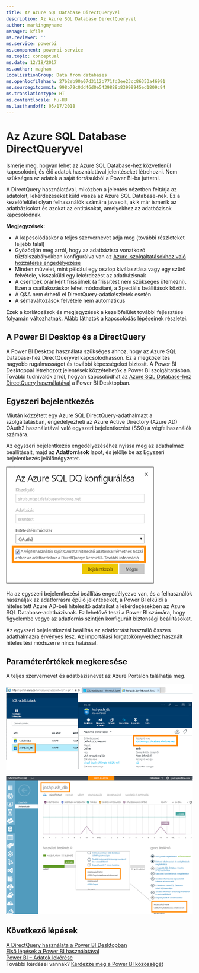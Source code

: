 ```yaml
---
title: Az Azure SQL Database DirectQueryvel
description: Az Azure SQL Database DirectQueryvel
author: markingmyname
manager: kfile
ms.reviewer: ''
ms.service: powerbi
ms.component: powerbi-service
ms.topic: conceptual
ms.date: 12/18/2017
ms.author: maghan
LocalizationGroup: Data from databases
ms.openlocfilehash: 27b2eb90a07d3112b771fd3ee23cc86353a46991
ms.sourcegitcommit: 998b79c0dd46d0e5439888b83999945ed1809c94
ms.translationtype: HT
ms.contentlocale: hu-HU
ms.lasthandoff: 05/17/2018
---
```

# <a name="azure-sql-database-with-directquery"></a>Az Azure SQL Database DirectQueryvel
Ismerje meg, hogyan lehet az Azure SQL Database-hez közvetlenül kapcsolódni, és élő adatok használatával jelentéseket létrehozni. Nem szükséges az adatok a saját forrásukból a Power BI-ba juttatni.

A DirectQuery használatával, miközben a jelentés nézetben feltárja az adatokat, lekérdezéseket küld vissza az Azure SQL Database-nek. Ez a kezelőfelület olyan felhasználók számára javasolt, akik már ismerik az adatbázisokat és azokat az entitásokat, amelyekhez az adatbázisok kapcsolódnak.

**Megjegyzések:**

* A kapcsolódáskor a teljes szervernevet adja meg (további részleteket lejjebb talál)
* Győződjön meg arról, hogy az adatbázisra vonatkozó tűzfalszabályokban konfigurálva van az [Azure-szolgáltatásokhoz való hozzáférés engedélyezése](https://msdn.microsoft.com/library/azure/ee621782.aspx)
* Minden művelet, mint például egy oszlop kiválasztása vagy egy szűrő felvétele, visszaküld egy lekérdezést az adatbázisnak
* A csempék óránként frissülnek (a frissítést nem szükséges ütemezni). Ezen a csatlakozáskor lehet módosítani, a Speciális beállítások között.
* A Q&A nem érhető el DirectQuery-adatkészletek esetén
* A sémaváltozások felvétele nem automatikus

Ezek a korlátozások és megjegyzések a kezelőfelület további fejlesztése folyamán változhatnak. Alább láthatók a kapcsolódás lépéseinek részletei. 

## <a name="power-bi-desktop-and-directquery"></a>A Power BI Desktop és a DirectQuery
A Power BI Desktop használata szükséges ahhoz, hogy az Azure SQL Database-hez DirectQueryvel kapcsolódhasson. Ez a megközelítés nagyobb rugalmasságot és további képességeket biztosít. A Power BI Desktoppal létrehozott jelentések közzétehetők a Power BI szolgáltatásban. További tudnivalók arról, hogyan kapcsolódhat az [Azure SQL Database-hez DirectQuery használatával](desktop-use-directquery.md) a Power BI Desktopban. 

## <a name="single-sign-on"></a>Egyszeri bejelentkezés

Miután közzétett egy Azure SQL DirectQuery-adathalmazt a szolgáltatásban, engedélyezheti az Azure Active Directory (Azure AD) OAuth2 használatával való egyszeri bejelentkezést (SSO) a végfelhasználók számára. 

Az egyszeri bejelentkezés engedélyezéséhez nyissa meg az adathalmaz beállításait, majd az **Adatforrások** lapot, és jelölje be az Egyszeri bejelentkezés jelölőnégyzetet.

![Az Azure SQL DQ konfigurálása párbeszédpanel](media/service-azure-sql-database-with-direct-connect/sso-dialog.png)

Ha az egyszeri bejelentkezési beállítás engedélyezve van, és a felhasználók használják az adatforrásra épülő jelentéseket, a Power BI elküldi a hitelesített Azure AD-beli hitelesítő adataikat a lekérdezésekben az Azure SQL Database-adatbázisnak. Ez lehetővé teszi a Power BI számára, hogy figyelembe vegye az adatforrás szintjén konfigurált biztonsági beállításokat.

Az egyszeri bejelentkezési beállítás az adatforrást használó összes adathalmazra érvényes lesz. Az importálási forgatókönyvekhez használt hitelesítési módszerre nincs hatással.

## <a name="finding-parameter-values"></a>Paraméterértékek megkeresése
A teljes szervernevet és adatbázisnevet az Azure Portalon találhatja meg.

![](media/service-azure-sql-database-with-direct-connect/azureportnew_update.png)

![](media/service-azure-sql-database-with-direct-connect/azureportal_update.png)

## <a name="next-steps"></a>Következő lépések
[A DirectQuery használata a Power BI Desktopban](desktop-use-directquery.md)  
[Első lépések a Power BI használatával](service-get-started.md)  
[Power BI – Adatok lekérése](service-get-data.md)  
További kérdései vannak? [Kérdezze meg a Power BI közösségét](http://community.powerbi.com/)

